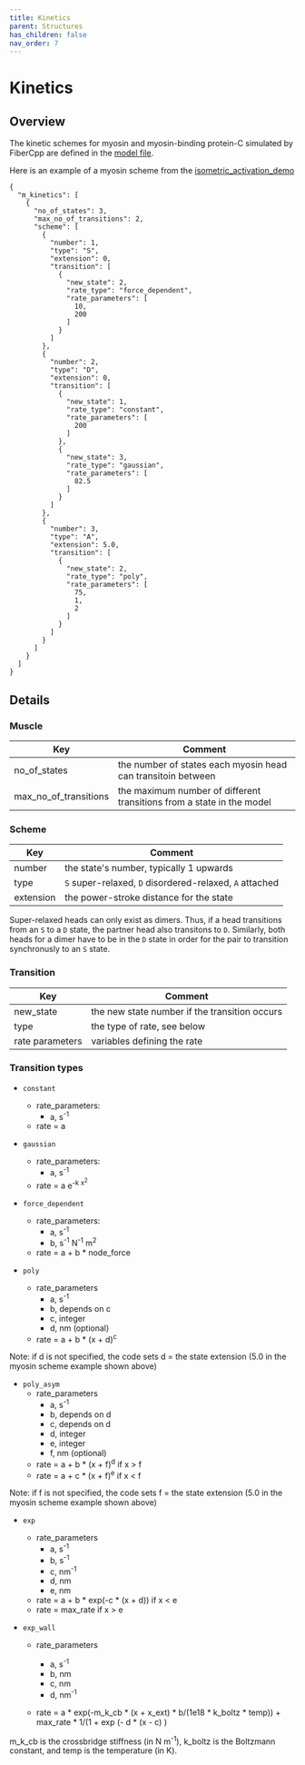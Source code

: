```yaml
---
title: Kinetics
parent: Structures
has_children: false
nav_order: 7
---
```


# Kinetics

## Overview

The kinetic schemes for myosin and myosin-binding protein-C simulated by FiberCpp are defined in the [model file](../model/model.html).

Here is an example of a myosin scheme from the [isometric_activation_demo](../../demos/getting_started/isometric_activation/isometric_activation.html)

````
{
  "m_kinetics": [
    {
      "no_of_states": 3,
      "max_no_of_transitions": 2,
      "scheme": [
        {
          "number": 1,
          "type": "S",
          "extension": 0,
          "transition": [
            {
              "new_state": 2,
              "rate_type": "force_dependent",
              "rate_parameters": [
                10,
                200
              ]
            }
          ]
        },
        {
          "number": 2,
          "type": "D",
          "extension": 0,
          "transition": [
            {
              "new_state": 1,
              "rate_type": "constant",
              "rate_parameters": [
                200
              ]
            },
            {
              "new_state": 3,
              "rate_type": "gaussian",
              "rate_parameters": [
                82.5
              ]
            }
          ]
        },
        {
          "number": 3,
          "type": "A",
          "extension": 5.0,
          "transition": [
            {
              "new_state": 2,
              "rate_type": "poly",
              "rate_parameters": [
                75,
                1,
                2
              ]
            }
          ]
        }
      ]
    }
  ]
}
````

## Details

### Muscle

| Key | Comment |
| ---- | ---- |
| no_of_states | the number of states each myosin head can transitoin between |
| max_no_of_transitions | the maximum number of different transitions from a state in the model |

### Scheme

| Key | Comment |
| ---- | ---- |
| number | the state's number, typically 1 upwards |
| type | `S` super-relaxed, `D` disordered-relaxed, `A` attached |
| extension | the power-stroke distance for the state |

Super-relaxed heads can only exist as dimers. Thus, if a head transitions from an `S` to a `D` state, the partner head also transitons to `D`. Similarly, both heads for a dimer have to be in the `D` state in order for the pair to transition synchronusly to an `S` state.

### Transition

| Key | Comment |
| ---- | ---- |
| new_state | the new state number if the transition occurs |
| type | the type of rate, see below |
| rate parameters | variables defining the rate |

### Transition types

+ `constant`
  + rate_parameters:
    + a, s<sup>-1</sup> 
  + rate = a

+ `gaussian`
  + rate_parameters:
    + a, s<sup>-1</sup> 
  + rate = a e<sup>-k x<sup>2</sup></sup>

+ `force_dependent`
  + rate_parameters:
    + a, s<sup>-1</sup> 
    + b, s<sup>-1</sup> N<sup>-1</sup> m<sup>2</sup>
  + rate = a + b * node_force 

+ `poly`
  + rate_parameters
    + a, s<sup>-1</sup> 
    + b, depends on c
    + c, integer
	+ d, nm (optional)	
  + rate = a + b * (x + d)<sup>c</sup>
  
Note: if d is not specified, the code sets d = the state extension (5.0 in the myosin scheme example shown above)

+ `poly_asym`
  + rate_parameters
    + a, s<sup>-1</sup> 
    + b, depends on d
    + c, depends on d
	+ d, integer
	+ e, integer
	+ f, nm (optional)
  + rate = a + b * (x + f)<sup>d</sup> if x > f
  + rate = a + c * (x + f)<sup>e</sup> if x < f
  
Note: if f is not specified, the code sets f = the state extension (5.0 in the myosin scheme example shown above)

+ `exp`
  + rate_parameters
    + a, s<sup>-1</sup> 
    + b, s<sup>-1</sup>
    + c, nm<sup>-1</sup> 
	+ d, nm
	+ e, nm
  + rate = a + b * exp(-c * (x + d)) if x < e
  + rate = max_rate if x > e
  
+ `exp_wall`
  + rate_parameters
    + a, s<sup>-1</sup> 
    + b, nm
    + c, nm
	+ d, nm<sup>-1</sup> 

  + rate = a * exp(-m_k_cb * (x + x_ext) * b/(1e18 * k_boltz * temp)) + max_rate * 1/(1 + exp (- d * (x - c) ) 
  
m_k_cb is the crossbridge stiffness (in N m<sup>-1</sup>), k_boltz is the Boltzmann constant, and temp is the temperature (in K). 

  


